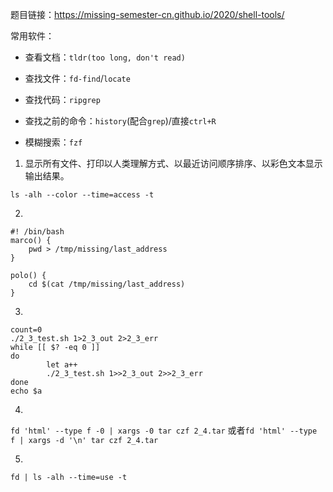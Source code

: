 题目链接：https://missing-semester-cn.github.io/2020/shell-tools/

常用软件：

- 查看文档：`tldr(too long, don't read)`

- 查找文件：`fd-find`/`locate`

- 查找代码：`ripgrep`

- 查找之前的命令：`history`(配合`grep`)/直接`ctrl+R`

- 模糊搜索：`fzf`

1. 显示所有文件、打印以人类理解方式、以最近访问顺序排序、以彩色文本显示输出结果。

`ls -alh --color --time=access -t`

2. 

```shell
#! /bin/bash
marco() {
    pwd > /tmp/missing/last_address
}

polo() {
    cd $(cat /tmp/missing/last_address)
}
```

3. 

```shell
count=0
./2_3_test.sh 1>2_3_out 2>2_3_err
while [[ $? -eq 0 ]]
do
        let a++
        ./2_3_test.sh 1>>2_3_out 2>>2_3_err
done
echo $a
```

4. 

`fd 'html' --type f -0 | xargs -0 tar czf 2_4.tar`
或者`fd 'html' --type f | xargs -d '\n' tar czf 2_4.tar `

5. 

`fd | ls -alh --time=use -t`